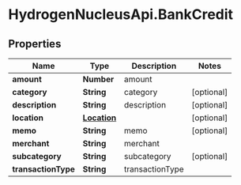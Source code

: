 # HydrogenNucleusApi.BankCredit

## Properties
Name | Type | Description | Notes
------------ | ------------- | ------------- | -------------
**amount** | **Number** | amount | 
**category** | **String** | category | [optional] 
**description** | **String** | description | [optional] 
**location** | [**Location**](Location.md) |  | [optional] 
**memo** | **String** | memo | [optional] 
**merchant** | **String** | merchant | 
**subcategory** | **String** | subcategory | [optional] 
**transactionType** | **String** | transactionType | 


